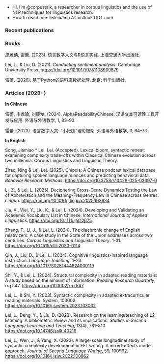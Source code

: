 - Hi, I’m @corpustalk, a researcher in corpus linguistics and the use of NLP techniques for linguistics research. 
- How to reach me: leileibama  AT  outlook  DOT  com


### Recent publications


### Books

施雅倩, 雷蕾. (2023). 语言数字人文与R语言实践. 上海交通大学出版社.

Lei, L., & Liu, D. (2021). _Conducting sentiment analysis_. Cambridge University Press. https://doi.org/10.1017/9781108909679

雷蕾. (2020). 基于Python的语料库数据处理. 北京: 科学出版社. 

### Articles (2023- )

__In Chinese__

雷蕾, 韦瑶瑜, 刘康龙. (2024). AlphaReadabilityChinese: 汉语文本可读性工具开 发与应用. 外语与外语教学, 1, 83–93.

雷蕾. (2023). 语言数字人文: “小帐篷”理论框架. 外语与外语教学, 3, 64–73.

__In English__

Song, Jiamiao * Lei, Lei. (Accepted). Lexical bloom, syntactic retreat: examining complexity trade-offs within Classical Chinese evolution across two millennia. Corpus Linguistics and Linguistic Theory. 

Zhao, Ning & Lei, Lei. (2025). Chipola: A Chinese podcast lexical database for capturing spoken language nuances and predicting behavioral data. *Behavior Research Methods*. https://doi.org/10.3758/s13428-025-02697-0

Li, Z., & Lei, L. (2025). Deciphering Cross-Genre Dynamics Testing the Law of Abbreviation and the Meaning-Frequency Law in Chinese across Genres. *Lingua*. https://doi.org/10.1016/j.lingua.2025.103934

Jia, X., Wei, Y., Liu, K., & Lei, L. (2024). Developing and Validating an Academic Vocabulary List in Chinese. _International Journal of Applied Linguistics_. https://doi.org/10.1111/ijal.12675. 

Zhang, T., Li, J., & Lei, L. (2024). The diachronic change of English relativizers: A case study in the State of the Union addresses across two centuries. _Corpus Linguistics and Linguistic Theory_. 1-31. https://doi.org/10.1515/cllt-2023-0114

Qin, J., Liu, D., & Lei, L. (2024). Cognitive linguistics-inspired language instruction. _Language Teaching_, 1–23. https://doi.org/10.1017/S0261444824000119

Shi, Y., & Lei, L. (2024). Structural complexity in adapted reading materials: A study based on the amount of information. _Reading Research Quarterly_, rrq.547. https://doi.org/10.1002/rrq.547

Lei, L., & Shi, Y. (2023). Syntactic complexity in adapted extracurricular reading materials. _System_, 103002. https://doi.org/10.1016/j.system.2023.103002

Lei, L., Deng, Y., & Liu, D. (2023). Research on the learning/teaching of L2 listening: A bibliometric review and its implications. _Studies in Second Language Learning and Teaching_, 13(4), 781–810. https://doi.org/10.14746/ssllt.40216

Lei, L., Wen, J., & Yang, X. (2023). A large-scale longitudinal study of syntactic complexity development in EFL writing: A mixed-effects model approach. _Journal of Second Language Writing_, 59, 100962. https://doi.org/10.1016/j.jslw.2022.100962

